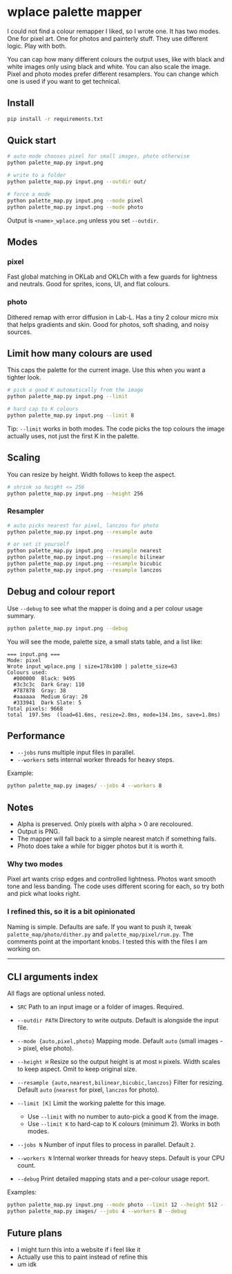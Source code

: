 # wplace palette mapper

I could not find a colour remapper I liked, so I wrote one. It has two modes. One for pixel art. One for photos and painterly stuff. They use different logic. Play with both.

You can cap how many different colours the output uses, like with black and white images only using black and white. You can also scale the image. Pixel and photo modes prefer different resamplers. You can change which one is used if you want to get technical.

## Install

```bash
pip install -r requirements.txt
```

## Quick start

```bash
# auto mode chooses pixel for small images, photo otherwise
python palette_map.py input.png

# write to a folder
python palette_map.py input.png --outdir out/

# force a mode
python palette_map.py input.png --mode pixel
python palette_map.py input.png --mode photo
```

Output is `<name>_wplace.png` unless you set `--outdir`.

## Modes

### pixel

Fast global matching in OKLab and OKLCh with a few guards for lightness and neutrals. Good for sprites, icons, UI, and flat colours.

### photo

Dithered remap with error diffusion in Lab-L. Has a tiny 2 colour micro mix that helps gradients and skin. Good for photos, soft shading, and noisy sources.

## Limit how many colours are used

This caps the palette for the current image. Use this when you want a tighter look.

```bash
# pick a good K automatically from the image
python palette_map.py input.png --limit

# hard cap to K colours
python palette_map.py input.png --limit 8
```

Tip: `--limit` works in both modes. The code picks the top colours the image actually uses, not just the first K in the palette.

## Scaling

You can resize by height. Width follows to keep the aspect.

```bash
# shrink so height <= 256
python palette_map.py input.png --height 256
```

### Resampler

```bash
# auto picks nearest for pixel, lanczos for photo
python palette_map.py input.png --resample auto

# or set it yourself
python palette_map.py input.png --resample nearest
python palette_map.py input.png --resample bilinear
python palette_map.py input.png --resample bicubic
python palette_map.py input.png --resample lanczos
```

## Debug and colour report

Use `--debug` to see what the mapper is doing and a per colour usage summary.

```bash
python palette_map.py input.png --debug
```

You will see the mode, palette size, a small stats table, and a list like:

```text
=== input.png ===
Mode: pixel
Wrote input_wplace.png | size=178x100 | palette_size=63
Colours used:
  #000000  Black: 9495
  #3c3c3c  Dark Gray: 110
  #787878  Gray: 38
  #aaaaaa  Medium Gray: 20
  #333941  Dark Slate: 5
Total pixels: 9668
total  197.5ms  (load=61.6ms, resize=2.8ms, mode=134.1ms, save=1.8ms)
```

## Performance

- `--jobs` runs multiple input files in parallel.
- `--workers` sets internal worker threads for heavy steps.

Example:

```bash
python palette_map.py images/ --jobs 4 --workers 8
```

## Notes

- Alpha is preserved. Only pixels with alpha > 0 are recoloured.
- Output is PNG.
- The mapper will fall back to a simple nearest match if something fails.
- Photo does take a while for bigger photos but it is worth it.

### Why two modes

Pixel art wants crisp edges and controlled lightness. Photos want smooth tone and less banding. The code uses different scoring for each, so try both and pick what looks right.

### I refined this, so it is a bit opinionated

Naming is simple. Defaults are safe. If you want to push it, tweak `palette_map/photo/dither.py` and `palette_map/pixel/run.py`. The comments point at the important knobs. I tested this with the files I am working on.

---

## CLI arguments index

All flags are optional unless noted.

- `SRC` Path to an input image or a folder of images. Required.

- `--outdir PATH` Directory to write outputs. Default is alongside the input file.

- `--mode {auto,pixel,photo}` Mapping mode. Default `auto` (small images -> pixel, else photo).

- `--height H` Resize so the output height is at most `H` pixels. Width scales to keep aspect. Omit to keep original size.

- `--resample {auto,nearest,bilinear,bicubic,lanczos}` Filter for resizing. Default `auto` (`nearest` for pixel, `lanczos` for photo).

- `--limit [K]` Limit the working palette for this image.

  - Use `--limit` with no number to auto-pick a good K from the image.
  - Use `--limit K` to hard-cap to K colours (minimum 2). Works in both modes.

- `--jobs N` Number of input files to process in parallel. Default `2`.

- `--workers N` Internal worker threads for heavy steps. Default is your CPU count.

- `--debug` Print detailed mapping stats and a per-colour usage report.

Examples:

```bash
python palette_map.py input.png --mode photo --limit 12 --height 512 --resample lanczos
python palette_map.py images/ --jobs 4 --workers 8 --debug
```

## Future plans

- I might turn this into a website if i feel like it
- Actually use this to paint instead of refine this
- um idk
